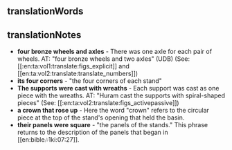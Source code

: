## translationWords


## translationNotes

* **four bronze wheels and axles** - There was one axle for each pair of wheels. AT: "four bronze wheels and two axles" (UDB) (See: [[:en:ta:vol1:translate:figs_explicit]] and [[en:ta:vol2:translate:translate_numbers]])
* **its four corners** - "the four corners of each stand"
* **The supports were cast with wreaths** - Each support was cast as one piece with the wreaths. AT: "Huram cast the supports with spiral-shaped pieces" (See: [[:en:ta:vol2:translate:figs_activepassive]])
* **a crown that rose up** - Here the word "crown" refers to the circular piece at the top of the stand's opening that held the basin.
* **their panels were square** - "the panels of the stands." This phrase returns to the description of the panels that began in [[en:bible:notes:1ki:07:27]].

